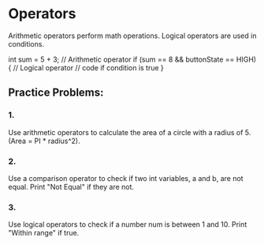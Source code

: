 # Operators

Arithmetic operators perform math operations. Logical operators are used in conditions.

int sum = 5 + 3; // Arithmetic operator
if (sum == 8 && buttonState == HIGH) { // Logical operator
// code if condition is true
}

## Practice Problems:

### 1.

Use arithmetic operators to calculate the area of a circle with a radius of 5. (Area = PI \* radius^2).

### 2.

Use a comparison operator to check if two int variables, a and b, are not equal. Print "Not Equal" if they are not.

### 3.

Use logical operators to check if a number num is between 1 and 10. Print "Within range" if true.
